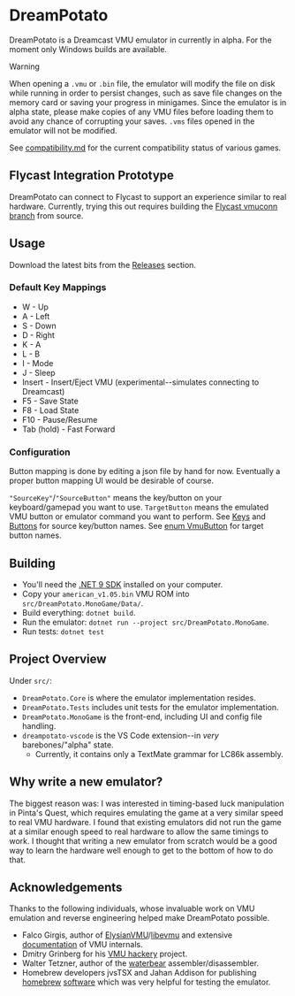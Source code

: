 # DreamPotato

DreamPotato is a Dreamcast VMU emulator in currently in alpha. For the moment only Windows builds are available.

> [!WARNING]
> When opening a `.vmu` or `.bin` file, the emulator will modify the file on disk while running in order to persist changes, such as save file changes on the memory card or saving your progress in minigames.
> Since the emulator is in alpha state, please make copies of any VMU files before loading them to avoid any chance of corrupting your saves.
> `.vms` files opened in the emulator will not be modified.

See [compatibility.md](compatibility.md) for the current compatibility status of various games.

## Flycast Integration Prototype

DreamPotato can connect to Flycast to support an experience similar to real hardware. Currently, trying this out requires building the [Flycast vmuconn branch](https://github.com/RikkiGibson/flycast/tree/vmuconn) from source.

## Usage

Download the latest bits from the [Releases](https://github.com/RikkiGibson/DreamPotato/releases) section.

### Default Key Mappings
- W - Up
- A - Left
- S - Down
- D - Right
- K - A
- L - B
- I - Mode
- J - Sleep
- Insert - Insert/Eject VMU (experimental--simulates connecting to Dreamcast)
- F5 - Save State
- F8 - Load State
- F10 - Pause/Resume
- Tab (hold) - Fast Forward

### Configuration

Button mapping is done by editing a json file by hand for now. Eventually a proper button mapping UI would be desirable of course.

`"SourceKey"`/`"SourceButton"` means the key/button on your keyboard/gamepad you want to use. `TargetButton` means the emulated VMU button or emulator command you want to perform. See [Keys](https://docs.monogame.net/api/Microsoft.Xna.Framework.Input.Keys.html#fields) and [Buttons](https://docs.monogame.net/api/Microsoft.Xna.Framework.Input.Buttons.html) for source key/button names. See [enum VmuButton](src/DreamPotato.MonoGame/Configuration.cs) for target button names.

## Building

- You'll need the [.NET 9 SDK](https://dotnet.microsoft.com/en-us/download/dotnet/9.0) installed on your computer.
- Copy your `american_v1.05.bin` VMU ROM into `src/DreamPotato.MonoGame/Data/`.
- Build everything: `dotnet build`.
- Run the emulator: `dotnet run --project src/DreamPotato.MonoGame`.
- Run tests: `dotnet test`

## Project Overview

Under `src/`:
- `DreamPotato.Core` is where the emulator implementation resides.
- `DreamPotato.Tests` includes unit tests for the emulator implementation.
- `DreamPotato.MonoGame` is the front-end, including UI and config file handling.
- `dreampotato-vscode` is the VS Code extension--in *very* barebones/"alpha" state.
    - Currently, it contains only a TextMate grammar for LC86k assembly.

## Why write a new emulator?

The biggest reason was: I was interested in timing-based luck manipulation in Pinta's Quest, which requires emulating the game at a very similar speed to real VMU hardware. I found that existing emulators did not run the game at a similar enough speed to real hardware to allow the same timings to work. I thought that writing a new emulator from scratch would be a good way to learn the hardware well enough to get to the bottom of how to do that.

## Acknowledgements

Thanks to the following individuals, whose invaluable work on VMU emulation and reverse engineering helped make DreamPotato possible.

- Falco Girgis, author of [ElysianVMU](http://evmu.elysianshadows.com/)/[libevmu](https://github.com/gyrovorbis/libevmu) and extensive [documentation](https://vmu.elysianshadows.com/index.html) of VMU internals.
- Dmitry Grinberg for his [VMU hackery](https://dmitry.gr/index.php?r=05.Projects&proj=25.%20VMU%20Hacking) project.
- Walter Tetzner, author of the [waterbear](https://github.com/wtetzner/waterbear) assembler/disassembler.
- Homebrew developers jvsTSX and Jahan Addison for publishing [homebrew](https://github.com/jvsTSX/VMU-MISC-CODE) [software](https://github.com/jahan-addison/snake) which was very helpful for testing the emulator.
